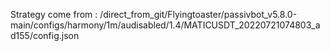 Strategy come from : /direct_from_git/Flyingtoaster/passivbot_v5.8.0-main/configs/harmony/1m/audisabled/1.4/MATICUSDT_20220721074803_ad155/config.json